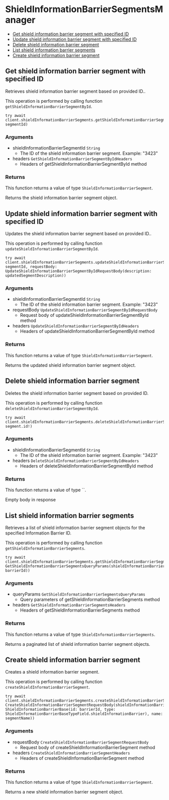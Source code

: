 # ShieldInformationBarrierSegmentsManager


- [Get shield information barrier segment with specified ID](#get-shield-information-barrier-segment-with-specified-id)
- [Update shield information barrier segment with specified ID](#update-shield-information-barrier-segment-with-specified-id)
- [Delete shield information barrier segment](#delete-shield-information-barrier-segment)
- [List shield information barrier segments](#list-shield-information-barrier-segments)
- [Create shield information barrier segment](#create-shield-information-barrier-segment)

## Get shield information barrier segment with specified ID

Retrieves shield information barrier segment based on provided ID..

This operation is performed by calling function `getShieldInformationBarrierSegmentById`.



```
try await client.shieldInformationBarrierSegments.getShieldInformationBarrierSegmentById(shieldInformationBarrierSegmentId: segmentId)
```

### Arguments

- shieldInformationBarrierSegmentId `String`
  - The ID of the shield information barrier segment. Example: "3423"
- headers `GetShieldInformationBarrierSegmentByIdHeaders`
  - Headers of getShieldInformationBarrierSegmentById method


### Returns

This function returns a value of type `ShieldInformationBarrierSegment`.

Returns the shield information barrier segment object.


## Update shield information barrier segment with specified ID

Updates the shield information barrier segment based on provided ID..

This operation is performed by calling function `updateShieldInformationBarrierSegmentById`.



```
try await client.shieldInformationBarrierSegments.updateShieldInformationBarrierSegmentById(shieldInformationBarrierSegmentId: segmentId, requestBody: UpdateShieldInformationBarrierSegmentByIdRequestBody(description: updatedSegmentDescription))
```

### Arguments

- shieldInformationBarrierSegmentId `String`
  - The ID of the shield information barrier segment. Example: "3423"
- requestBody `UpdateShieldInformationBarrierSegmentByIdRequestBody`
  - Request body of updateShieldInformationBarrierSegmentById method
- headers `UpdateShieldInformationBarrierSegmentByIdHeaders`
  - Headers of updateShieldInformationBarrierSegmentById method


### Returns

This function returns a value of type `ShieldInformationBarrierSegment`.

Returns the updated shield information barrier segment object.


## Delete shield information barrier segment

Deletes the shield information barrier segment
based on provided ID.

This operation is performed by calling function `deleteShieldInformationBarrierSegmentById`.



```
try await client.shieldInformationBarrierSegments.deleteShieldInformationBarrierSegmentById(shieldInformationBarrierSegmentId: segment.id!)
```

### Arguments

- shieldInformationBarrierSegmentId `String`
  - The ID of the shield information barrier segment. Example: "3423"
- headers `DeleteShieldInformationBarrierSegmentByIdHeaders`
  - Headers of deleteShieldInformationBarrierSegmentById method


### Returns

This function returns a value of type ``.

Empty body in response


## List shield information barrier segments

Retrieves a list of shield information barrier segment objects
for the specified Information Barrier ID.

This operation is performed by calling function `getShieldInformationBarrierSegments`.



```
try await client.shieldInformationBarrierSegments.getShieldInformationBarrierSegments(queryParams: GetShieldInformationBarrierSegmentsQueryParams(shieldInformationBarrierId: barrierId))
```

### Arguments

- queryParams `GetShieldInformationBarrierSegmentsQueryParams`
  - Query parameters of getShieldInformationBarrierSegments method
- headers `GetShieldInformationBarrierSegmentsHeaders`
  - Headers of getShieldInformationBarrierSegments method


### Returns

This function returns a value of type `ShieldInformationBarrierSegments`.

Returns a paginated list of shield information barrier segment objects.


## Create shield information barrier segment

Creates a shield information barrier segment.

This operation is performed by calling function `createShieldInformationBarrierSegment`.



```
try await client.shieldInformationBarrierSegments.createShieldInformationBarrierSegment(requestBody: CreateShieldInformationBarrierSegmentRequestBody(shieldInformationBarrier: ShieldInformationBarrierBase(id: barrierId, type: ShieldInformationBarrierBaseTypeField.shieldInformationBarrier), name: segmentName))
```

### Arguments

- requestBody `CreateShieldInformationBarrierSegmentRequestBody`
  - Request body of createShieldInformationBarrierSegment method
- headers `CreateShieldInformationBarrierSegmentHeaders`
  - Headers of createShieldInformationBarrierSegment method


### Returns

This function returns a value of type `ShieldInformationBarrierSegment`.

Returns a new shield information barrier segment object.


